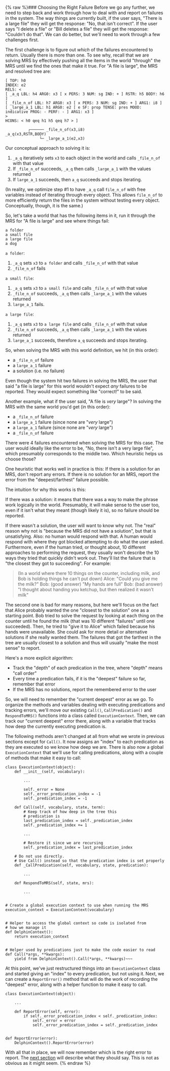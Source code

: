 {% raw %}### Choosing the Right Failure
Before we go any further, we need to step back and work through how to deal with and report on failures in the system. The way things are currently built, if the user says, "There is a large file" they will get the response: "No, that isn't correct".  If the user says "I delete a file" or "Bill deletes a file" they will get the response: "Couldn't do that".  We can do better, but we'll need to work through a few challenges first.

The first challenge is to figure out *which* of the failures encountered to return. Usually there is more than one. To see why, recall that we are solving MRS by effectively pushing all the items in the world "through" the MRS until we find the ones that make it true. For "A file is large", the MRS and resolved tree are:

```
[ TOP: h0
INDEX: e2
RELS: < 
[ _a_q LBL: h4 ARG0: x3 [ x PERS: 3 NUM: sg IND: + ] RSTR: h5 BODY: h6 ]
[ _file_n_of LBL: h7 ARG0: x3 [ x PERS: 3 NUM: sg IND: + ] ARG1: i8 ]
[ _large_a_1 LBL: h1 ARG0: e2 [ e SF: prop TENSE: pres MOOD: indicative PROG: - PERF: - ] ARG1: x3 ]
>
HCONS: < h0 qeq h1 h5 qeq h7 > ]

          ┌────── _file_n_of(x3,i8)
_a_q(x3,RSTR,BODY)    
               └─ _large_a_1(e2,x3)
```

Our conceptual approach to solving it is:
1. `_a_q` iteratively sets `x3` to each object in the world and calls `_file_n_of` with that value
2. If `_file_n_of` succeeds, `_a_q` then calls `_large_a_1` with the values returned
3. If `large_a_1` succeeds, then `a_q` succeeds and stops iterating. 

(In reality, we optimize step #1 to have `_a_q` call `file_n_of` with free variables instead of iterating through every object. This allows `file_n_of` to more efficiently return the files in the system without testing every object. Conceptually, though, it is the same.)

So, let's take a world that has the following items in it, run it through the MRS for "A file is large" and see where things fail:

```
a folder
a small file
a large file
a dog
```

`a folder`:
1. `_a_q` sets `x3` to `a folder` and calls `_file_n_of` with that value
2. `_file_n_of` fails

`a small file`:
1. `_a_q` sets `x3` to `a small file` and calls `_file_n_of` with that value
2. `_file_n_of` succeeds, `_a_q` then calls `_large_a_1` with the values returned
3. `large_a_1` fails. 

`a large file`:
1. `_a_q` sets `x3` to `a large file` and calls `_file_n_of` with that value
2. `_file_n_of` succeeds, `_a_q` then calls `_large_a_1` with the values returned
3. `large_a_1` succeeds, therefore `a_q` succeeds and stops iterating. 

So, when solving the MRS with this world definition, we hit (in this order):
- a `_file_n_of` failure
- a `large_a_1` failure
- a solution (i.e. no failure)

Even though the system hit two failures in solving the MRS, the user that said "a file is large" for this world wouldn't expect *any* failures to be reported. They would expect something like "correct!" to be said.

Another example, what if the user said, "A file is *very* large"? In solving the MRS with the same world you'd get (in this order):  
- a `_file_n_of` failure
- a `large_a_1` failure (since none are "*very* large")
- a `large_a_1` failure (since none are "*very* large")
- a `_file_n_of` failure

There were 4 failures encountered when solving the MRS for this case. The user would ideally like the error to be, "No, there isn't a very large file", which presumably corresponds to the middle two. Which heuristic helps us choose those?

One heuristic that works well in practice is this: If there is a solution for an MRS, don't report any errors. If there is no solution for an MRS, report the error from the "deepest/farthest" failure possible.

The intuition for why this works is this:

If there was a solution: it means that there was a way to make the phrase work logically in the world. Presumably, it will make sense to the user too, even if it isn't what they meant (though likely it is), so no failure should be reported. 

If there wasn't a solution, the user will want to know why not. The "real" reason why not is "because the MRS did not have a solution", but that is unsatisfying. Also: no human would respond with that. A human would respond with where they got blocked attempting to do what the user asked. Furthermore, even if the human tried, or thought about, 10 different approaches to performing the request, they usually won't describe the 10 ways they tried that quickly didn't work out. They'll list the failure that is "the closest they got to succeeding".  For example:

> (In a world where there 10 things on the counter, including milk, and Bob is holding things he can't put down)
Alice: "Could you give me the milk?"
Bob: (good answer) "My hands are full"
Bob: (bad answer) "I thought about handing you ketchup, but then realized it wasn't milk"


The second one is bad for many reasons, but here we'll focus on the fact that Alice probably wanted the one "closest to the solution" one as a starting point. Bob tried to solve the request by looking at each thing on the counter until he found the milk (that was 10 different "failures" until one succeeded). Then, he tried to "give it to Alice" which failed because his hands were unavailable. She could ask for more detail or alternative solutions if she really wanted them. The failures that got the farthest in the tree are usually closest to a solution and thus will usually "make the most sense" to report.

Here's a more explicit algorithm:
- Track the "depth" of each predication in the tree, where "depth" means "call order"
- Every time a predication fails, if it is the "deepest" failure so far, remember that error
- If the MRS has no solutions, report the remembered error to the user

So, we will need to remember the "current deepest" error as we go. To organize the methods and variables dealing with executing predications and tracking errors, we'll move our existing `Call()`, `CallPredication()` and `RespondToMRS()` functions into a class called `ExecutionContext`. Then, we can track our "current deepest" error there, along with a variable that tracks how deep the currently executing predication is.

The following methods aren't changed at all from what we wrote in previous sections except for `Call()`.  It now assigns an "index" to each predication as they are executed so we know how deep we are. There is also now a global `ExecutionContext` that we'll use for calling predications, along with a couple of methods that make it easy to call:
```
class ExecutionContext(object):
    def __init__(self, vocabulary):
        
        ...
        
        self._error = None
        self._error_predication_index = -1
        self._predication_index = -1

    def Call(self, vocabulary, state, term):
        # Keep track of how deep in the tree this 
        # predication is
        last_predication_index = self._predication_index
        self._predication_index += 1

        ...

        # Restore it since we are recursing
        self._predication_index = last_predication_index

    # Do not use directly.
    # Use Call() instead so that the predication index is set properly
    def _CallPredication(self, vocabulary, state, predication):
        
        ...

    def RespondToMRS(self, state, mrs):
        
        ...
                          
            
# Create a global execution context to use when running the MRS
execution_context = ExecutionContext(vocabulary)


# Helper to access the global context so code is isolated from
# how we manage it
def DelphinContext():
    return execution_context


# Helper used by predications just to make the code easier to read
def Call(*args, **kwargs):
    yield from DelphinContext().Call(*args, **kwargs)~~~
```

At this point, we've just restructured things into an `ExecutionContext` class and started giving an "index" to every predication, but not using it. Next, we can create a `ReportError()` method that will do the work of recording the "deepest" error, along with a helper function to make it easy to call.

```
class ExecutionContext(object):
    
    ...
    
    def ReportError(self, error):
        if self._error_predication_index < self._predication_index:
            self._error = error
            self._error_predication_index = self._predication_index


def ReportError(error):
    DelphinContext().ReportError(error)
```

With all that in place, we will now remember which is the right error to report. The [next section](../devhowtoReportingAFailure) will describe what they should say. This is not as obvious as it might seem. 
<update date omitted for speed>{% endraw %}